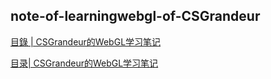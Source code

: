 ## note-of-learningwebgl-of-CSGrandeur

[目錄 | CSGrandeur的WebGL学习笔记](http://htmlpreview.github.io/?https://github.com/CHENJIAMIAN/note-of-learningwebgl-of-CSGrandeur/blob/master/index.html)

[目录| CSGrandeur的WebGL学习笔记](https://chenjiamian.github.io/note-of-learningwebgl-of-CSGrandeur/)
